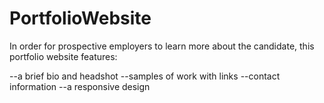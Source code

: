 # PortfolioWebsite

In order for prospective employers to learn more about the candidate, this portfolio website features:

--a brief bio and headshot
--samples of work with links
--contact information
--a responsive design 